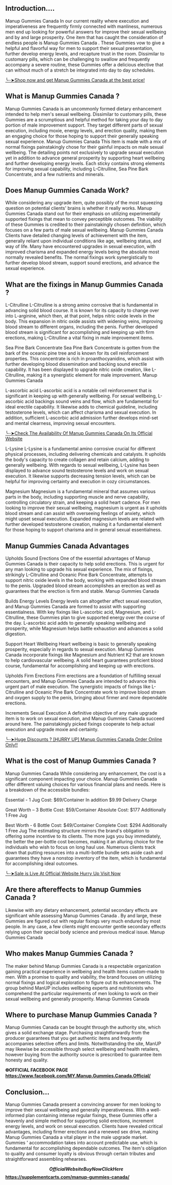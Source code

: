 ## Introduction….

Manup Gummies Canada  In our current reality where execution and imperativeness are frequently firmly connected with manliness, numerous men end up looking for powerful answers for improve their sexual wellbeing and by and large prosperity. One item that has caught the consideration of endless people is Manup Gummies Canada . These Gummies  vow to give a helpful and flavorful way for men to support their sexual presentation, further develop energy levels, and recapture trust in the room. Dissimilar to customary pills, which can be challenging to swallow and frequently accompany a severe routine, these Gummies  offer a delicious elective that can without much of a stretch be integrated into day to day schedules.

[╰┈➤Shop now and get Manup Gummies Canada at the best price!](https://supplementcarts.com/manup-gummies-canada/)


## What is Manup Gummies Canada ?

Manup Gummies Canada  is an uncommonly formed dietary enhancement intended to help men's sexual wellbeing. Dissimilar to customary pills, these Gummies  are a scrumptious and helpful method for taking your day to day portion of male improvement support. They target different parts of sexual execution, including moxie, energy levels, and erection quality, making them an engaging choice for those hoping to support their generally speaking sexual experience.
Manup Gummies Canada  This item is made with a mix of normal fixings painstakingly chose for their gainful impacts on male sexual wellbeing. The detailing points not exclusively to upgrade sexual execution yet in addition to advance general prosperity by supporting heart wellbeing and further developing energy levels. Each sticky contains strong elements for improving sexual capability, including L-Citrulline, Sea Pine Bark Concentrate, and a few nutrients and minerals.

## Does Manup Gummies Canada  Work?

While considering any upgrade item, quite possibly of the most squeezing question on potential clients' brains is whether it really works. Manup Gummies Canada  stand out for their emphasis on utilizing experimentally supported fixings that mean to convey perceptible outcomes. The viability of these Gummies  is credited to their painstakingly chosen definition, which focuses on a few parts of male sexual wellbeing. Manup Gummies Canada
Clients have detailed changing levels of achievement with the item, generally reliant upon individual conditions like age, wellbeing status, and way of life. Many have encountered upgrades in sexual execution, with improved charisma and expanded energy levels being the absolute most normally revealed benefits. The normal fixings work synergistically to further develop blood stream, support sound erections, and advance the sexual experience.

## What are the fixings in Manup Gummies Canada ?

L-Citrulline
L-Citrulline is a strong amino corrosive that is fundamental in advancing solid blood course. It is known for its capacity to change over into L-arginine, which then, at that point, helps nitric oxide levels in the body. This expansion in nitric oxide assists with widening veins, improving blood stream to different organs, including the penis. Further developed blood stream is significant for accomplishing and keeping up with firm erections, making L-Citrulline a vital fixing in male improvement items. 

Sea Pine Bark Concentrate
Sea Pine Bark Concentrate is gotten from the bark of the oceanic pine tree and is known for its cell reinforcement properties. This concentrate is rich in proanthocyanidins, which assist with further developing blood dissemination and backing sound erectile capability. It has been displayed to upgrade nitric oxide creation, like L-Citrulline, making it a synergistic element for male improvement. Manup Gummies Canada


L-ascorbic acid
L-ascorbic acid is a notable cell reinforcement that is significant in keeping up with generally wellbeing. For sexual wellbeing, L-ascorbic acid backings sound veins and flow, which are fundamental for ideal erectile capability. It likewise adds to chemical guideline, including testosterone levels, which can affect charisma and sexual execution. In addition, sufficient L-ascorbic acid admission further develops mind-set and mental clearness, improving sexual encounters.

[╰┈➤Check The Availability Of Manup Gummies Canada On Its Official Website](https://supplementcarts.com/manup-gummies-canada/)

L-Lysine
L-Lysine is a fundamental amino corrosive crucial for different physical processes, including delivering chemicals and catalysts. It upholds the body's capacity to create collagen and retain calcium, adding to generally wellbeing. With regards to sexual wellbeing, L-Lysine has been displayed to advance sound testosterone levels and work on sexual execution. It likewise supports decreasing tension levels, which can be helpful for improving certainty and execution in cozy circumstances.

Magnesium
Magnesium is a fundamental mineral that assumes various parts in the body, including supporting muscle and nerve capability, controlling circulatory strain, and keeping a solid heart cadence. For men looking to improve their sexual wellbeing, magnesium is urgent as it upholds blood stream and can assist with overseeing feelings of anxiety, which might upset sexual execution. Expanded magnesium levels are related with further developed testosterone creation, making it a fundamental element for those hoping to support charisma and in general sexual essentialness.

## Manup Gummies Canada  Advantages

Upholds Sound Erections
One of the essential advantages of Manup Gummies Canada  is their capacity to help solid erections. This is urgent for any man looking to upgrade his sexual experience. The mix of fixings, strikingly L-Citrulline and Oceanic Pine Bark Concentrate, attempts to support nitric oxide levels in the body, working with expanded blood stream to the penis. Upgraded blood stream accomplishes an erection as well as guarantees that the erection is firm and stable. Manup Gummies Canada


Builds Energy Levels
Energy levels can altogether affect sexual execution, and Manup Gummies Canada  are formed to assist with supporting essentialness. With key fixings like L-ascorbic acid, Magnesium, and L-Citrulline, these Gummies  plan to give supported energy over the course of the day. L-ascorbic acid adds to generally speaking wellbeing and prosperity, while Magnesium helps battle exhaustion and advances a solid digestion.

Support Heart Wellbeing
Heart wellbeing is basic to generally speaking prosperity, especially in regards to sexual execution. Manup Gummies Canada  incorporate fixings like Magnesium and Nutrient K2 that are known to help cardiovascular wellbeing. A solid heart guarantees proficient blood course, fundamental for accomplishing and keeping up with erections.

Upholds Firm Erections
Firm erections are a foundation of fulfilling sexual encounters, and Manup Gummies Canada  are intended to advance this urgent part of male execution. The synergistic impacts of fixings like L-Citrulline and Oceanic Pine Bark Concentrate work to improve blood stream and oxygen supply to the penis, bringing about firmer and more dependable erections.

Increments Sexual Execution
A definitive objective of any male upgrade item is to work on sexual execution, and Manup Gummies Canada  succeed around here. The painstakingly picked fixings cooperate to help actual execution and upgrade moxie and certainty.

[╰┈➤Huge Discounts ? [HURRY UP] Manup Gummies Canada Order Online Only!!](https://supplementcarts.com/manup-gummies-canada/)

## What is the cost of Manup Gummies Canada ?

Manup Gummies Canada  While considering any enhancement, the cost is a significant component impacting your choice. Manup Gummies Canada  offer different valuing choices for various financial plans and needs. Here is a breakdown of the accessible bundles:

Essential - 1 Jug
Cost: $69/Container
In addition $9.99 Delivery Charge

Great Worth – 3 Bottle 
Cost: $59/Container
Absolute Cost: $177
Additionally 1 Free Jug

Best Worth - 6 Bottle
Cost: $49/Container
Complete Cost: $294
Additionally 1 Free Jug
The estimating structure mirrors the brand's obligation to offering some incentive to its clients. The more jugs you buy immediately, the better the per-bottle cost becomes, making it an alluring choice for the individuals who wish to focus on long haul use. Numerous clients track down that putting resources into a multi-bottle bundle sets aside cash and guarantees they have a nonstop inventory of the item, which is fundamental for accomplishing ideal outcomes.

[╰┈➤Sale is Live At Official Website Hurry Up Visit Now
](https://supplementcarts.com/manup-gummies-canada/)

## Are there aftereffects to Manup Gummies Canada ?

Likewise with any dietary enhancement, potential secondary effects are significant while assessing Manup Gummies Canada . By and large, these Gummies  are figured out with regular fixings very much endured by most people. In any case, a few clients might encounter gentle secondary effects relying upon their special body science and previous medical issue. Manup Gummies Canada

## Who makes Manup Gummies Canada ?

The maker behind Manup Gummies Canada  is a respectable organization gaining practical experience in wellbeing and health items custom-made to men. With a promise to quality and viability, the brand focuses on utilizing normal fixings and logical exploration to figure out its enhancements. The group behind ManUP includes wellbeing experts and nutritionists who comprehend the particular requirements of men looking to work on their sexual wellbeing and generally prosperity. Manup Gummies Canada

## Where to purchase Manup Gummies Canada ?

Manup Gummies Canada  can be bought through the authority site, which gives a solid exchange stage. Purchasing straightforwardly from the producer guarantees that you get authentic items and frequently accompanies selective offers and limits.
Notwithstanding the site, ManUP may likewise be accessible through select wellbeing and health retailers, however buying from the authority source is prescribed to guarantee item honesty and quality.

**🌐OFFICIAL FACEBOOK PAGE
https://www.facebook.com/MY.Manup.Gummies.Canada.Official/**

## Conclusion…

Manup Gummies Canada  present a convincing answer for men looking to improve their sexual wellbeing and generally imperativeness. With a well-informed plan containing intense regular fixings, these Gummies  offer a heavenly and simple method for supporting solid erections, increment energy levels, and work on sexual execution. Clients have revealed critical advantages, including firmer erections and a renewed sex drive, making Manup Gummies Canada a vital player in the male upgrade market. Gummies ' accommodation takes into account predictable use, which is fundamental for accomplishing dependable outcomes. The item's obligation to quality and consumer loyalty is obvious through certain tributes and straightforward assembling rehearses.

**$$Official Website Buy Now Click Here$$
https://supplementcarts.com/manup-gummies-canada/**
